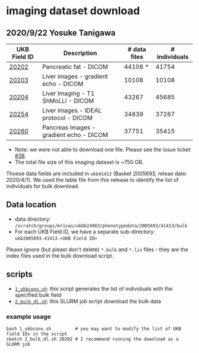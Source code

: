 # imaging dataset download
## 2020/9/22 Yosuke Tanigawa

| UKB Field ID                                                     | Description                             | # data files | # individuals |
|------------------------------------------------------------------|-----------------------------------------|--------------|---------------|
| [20202](http://biobank.ctsu.ox.ac.uk/crystal/field.cgi?id=20202) | Pancreatic fat - DICOM                  | 44108 *      | 41754         |
| [20203](http://biobank.ctsu.ox.ac.uk/crystal/field.cgi?id=20203) | Liver images - gradient echo - DICOM    | 10108        | 10108         |
| [20204](http://biobank.ctsu.ox.ac.uk/crystal/field.cgi?id=20204) | Liver Imaging - T1 ShMoLLI - DICOM      | 43267        | 45685         |
| [20254](http://biobank.ctsu.ox.ac.uk/crystal/field.cgi?id=20254) | Liver images - IDEAL protocol - DICOM   | 34839        | 37267         |
| [20260](http://biobank.ctsu.ox.ac.uk/crystal/field.cgi?id=20260) | Pancreas Images - gradient echo - DICOM | 37751        | 35415         |

* Note: we were not able to download one file. Please see the issue ticket [#38](https://github.com/rivas-lab/ukbb-tools/issues/38).
* The total file size of this imaging dataset is ~750 GB.

Thoese data fields are included in `ukb41413` (Basket 2005693, releae date: 2020/4/1). We used the table file from this release to identify the list of individuals for bulk download.

## Data location

- data directory: `/scratch/groups/mrivas/ukbb24983/phenotypedata/2005693/41413/bulk`
- For each UKB Field ID, we have a separate sub-directory: `ukb2005693.41413.<UKB Field ID>`

Please ignore (but pleast don't delete) `*.bulk` and `*.lis` files - they are the index files used in the bulk download script.

## scripts

- [`1_ukbconv.sh`](1_ukbconv.sh): this script generates the list of individuals with the specified bulk field
- [`2_bulk_dl.sh`](2_bulk_dl.sh): this SLURM job script download the bulk data

### example usage

```
bash 1_ukbconv.sh         # you may want to modify the list of UKB field IDs in the script
sbatch 2_bulk_dl.sh 20202 # I recommend running the download as a SLURM job
```


